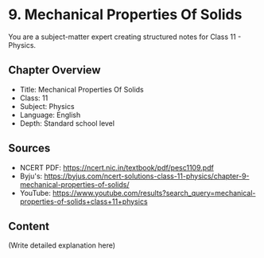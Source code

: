 # 9. Mechanical Properties Of Solids

You are a subject-matter expert creating structured notes for Class 11 - Physics.

## Chapter Overview
- Title: Mechanical Properties Of Solids
- Class: 11
- Subject: Physics
- Language: English
- Depth: Standard school level

## Sources
- NCERT PDF: https://ncert.nic.in/textbook/pdf/pesc1109.pdf
- Byju's: https://byjus.com/ncert-solutions-class-11-physics/chapter-9-mechanical-properties-of-solids/
- YouTube: https://www.youtube.com/results?search_query=mechanical-properties-of-solids+class+11+physics

## Content
(Write detailed explanation here)
